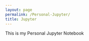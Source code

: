 ```yaml
---
layout: page
permalink: /Personal-Jupyter/
title: Jupyter
--- 
```


This is my Personal Jupyter Notebook